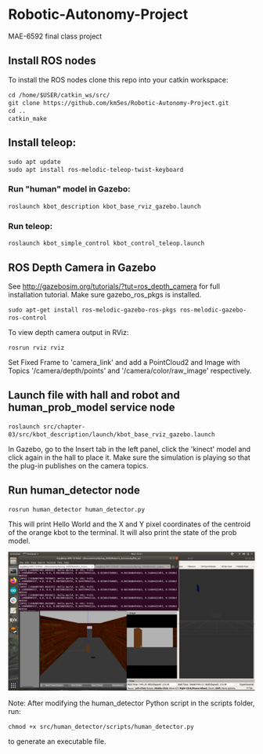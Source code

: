 # Robotic-Autonomy-Project
MAE-6592 final class project

## Install ROS nodes
To install the ROS nodes clone this repo into your catkin workspace:
```
cd /home/$USER/catkin_ws/src/
git clone https://github.com/km5es/Robotic-Autonomy-Project.git
cd ..
catkin_make
```
## Install teleop:
```
sudo apt update
sudo apt install ros-melodic-teleop-twist-keyboard
```
### Run "human" model in Gazebo:
```
roslaunch kbot_description kbot_base_rviz_gazebo.launch
```

### Run teleop:
```
roslaunch kbot_simple_control kbot_control_teleop.launch
```

## ROS Depth Camera in Gazebo
See http://gazebosim.org/tutorials/?tut=ros_depth_camera for full installation tutorial. Make sure gazebo_ros_pkgs is installed.
```
sudo apt-get install ros-melodic-gazebo-ros-pkgs ros-melodic-gazebo-ros-control
```
To view depth camera output in RViz:
```
rosrun rviz rviz
```
Set Fixed Frame to 'camera_link' and add a PointCloud2 and Image with Topics '/camera/depth/points' and '/camera/color/raw_image' respectively.

## Launch file with hall and robot and human_prob_model service node
```
roslaunch src/chapter-03/src/kbot_description/launch/kbot_base_rviz_gazebo.launch
```
In Gazebo, go to the Insert tab in the left panel, click the 'kinect' model and click again in the hall to place it. Make sure the simulation is playing so that the plug-in publishes on the camera topics.

## Run human_detector node
```
rosrun human_detector human_detector.py
```
This will print Hello World and the X and Y pixel coordinates of the centroid of the orange kbot to the terminal. It will also print the state of the prob model.

![Example screenshot](/images/ros_rviz_example.png)

Note: After modifying the human_detector Python script in the scripts folder, run:
```
chmod +x src/human_detector/scripts/human_detector.py
```
to generate an executable file.

